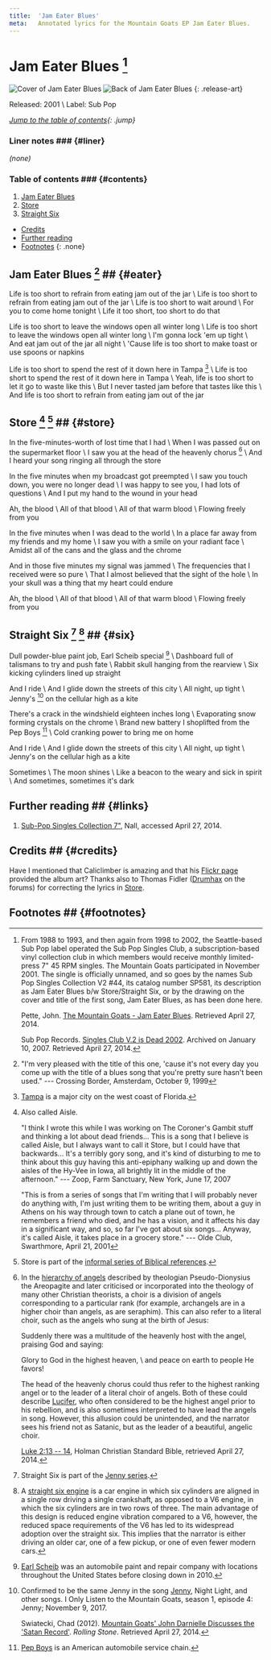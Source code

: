 ```yaml
---
title:  'Jam Eater Blues'
meta:   Annotated lyrics for the Mountain Goats EP Jam Eater Blues.
---
```


# Jam Eater Blues [^subpop] #

![Cover of Jam Eater Blues](./media/jam-cover.jpg)
![Back of Jam Eater Blues](./media/jam-back.jpg)
{: .release-art}

Released: 2001 \\
Label: Sub Pop

[^subpop]:
    From 1988 to 1993, and then again from 1998 to 2002, the Seattle-based Sub
    Pop label operated the Sub Pop Singles Club, a subscription-based vinyl
    collection club in which members would receive monthly limited-press 7" 45
    RPM singles. The Mountain Goats participated in November 2001. The single
    is officially unnamed, and so goes by the names Sub Pop Singles Collection
    V2 #44, its catalog number SP581, its description as Jam Eater Blues b/w
    Store/Straight Six, or by the drawing on the cover and title of the first
    song, Jam Eater Blues, as has been done here.

    Pette, John. [The Mountain Goats - Jam Eater
    Blues](http://www.pettediscographies.com/subpop/sp581.asp). Retrieved
    April 27, 2014.

    Sub Pop Records. [Singles Club V.2 is Dead
    2002](https://web.archive.org/web/20070110124922/http://www.subpop.com/singlesclub).
    Archived on January 10, 2007. Retrieved April 27, 2014.

*[Jump to the table of contents](#contents){: .jump}*

### Liner notes ### {#liner}

*(none)*

### Table of contents ### {#contents}

1. [Jam Eater Blues](#eater)
2. [Store](#store)
3. [Straight Six](#six)

* [Credits](#credits)
* [Further reading](#links)
* [Footnotes](#footnotes)
{: .none}

## Jam Eater Blues [^eaterjohn] ## {#eater}

Life is too short to refrain from eating jam out of the jar \\
Life is too short to refrain from eating jam out of the jar \\
Life is too short to wait around \\
For you to come home tonight \\
Life it too short, too short to do that

Life is too short to leave the windows open all winter long \\
Life is too short to leave the windows open all winter long \\
I'm gonna lock 'em up tight \\
And eat jam out of the jar all night \\
'Cause life is too short to make toast or use spoons or napkins

Life is too short to spend the rest of it down here in Tampa [^tampa] \\
Life is too short to spend the rest of it down here in Tampa \\
Yeah, life is too short to let it go to waste like this \\
But I never tasted jam before that tastes like this \\
And life is too short to refrain from eating jam out of the jar

[^eaterjohn]:
    "I'm very pleased with the title of this one, 'cause it's not every day
    you come up with the title of a blues song that you're pretty sure hasn't
    been used." --- Crossing Border, Amsterdam, October 9, 1999

[^tampa]:
    [Tampa](https://en.wikipedia.org/wiki/Tampa,_Florida) is a major city on
    the west coast of Florida.

## Store [^storejohn] [^storeseries] ## {#store}

In the five-minutes-worth of lost time that I had \\
When I was passed out on the supermarket floor \\
I saw you at the head of the heavenly chorus [^choir] \\
And I heard your song ringing all through the store

In the five minutes when my broadcast got preempted \\
I saw you touch down, you were no longer dead \\
I was happy to see you, I had lots of questions \\
And I put my hand to the wound in your head

Ah, the blood \\
All of that blood \\
All of that warm blood \\
Flowing freely from you

In the five minutes when I was dead to the world \\
In a place far away from my friends and my home \\
I saw you with a smile on your radiant face \\
Amidst all of the cans and the glass and the chrome

And in those five minutes my signal was jammed \\
The frequencies that I received were so pure \\
That I almost believed that the sight of the hole \\
In your skull was a thing that my heart could endure

Ah, the blood \\
All of that blood \\
All of that warm blood \\
Flowing freely from you

[^storejohn]:
    Also called Aisle.

    "I think I wrote this while I was working on The Coroner's Gambit stuff
    and thinking a lot about dead friends... This is a song that I believe is
    called Aisle, but I always want to call it Store, but I could have that
    backwards... It's a terribly gory song, and it's kind of disturbing to me
    to think about this guy having this anti-epiphany walking up and down the
    aisles of the Hy-Vee in Iowa, all brightly lit in the middle of the
    afternoon." --- Zoop, Farm Sanctuary, New York, June 17, 2007

    "This is from a series of songs that I'm writing that I will probably
    never do anything with, I'm just writing them to be writing them, about a
    guy in Athens on his way through town to catch a plane out of town, he
    remembers a friend who died, and he has a vision, and it affects his day
    in a significant way, and so, so far I've got about six songs... Anyway,
    it's called Aisle, it takes place in a grocery store." --- Olde Club,
    Swarthmore, April 21, 2001

[^storeseries]:
    Store is part of the [informal series of Biblical
    references](series.html#bible).

[^choir]:
    In the [hierarchy of
    angels](http://en.wikipedia.org/wiki/Christian_angelic_hierarchy)
    described by theologian Pseudo-Dionysius the Areopagite and later
    criticised or incorporated into the theology of many other Christian
    theorists, a choir is a division of angels corresponding to a particular
    rank (for example, archangels are in a higher choir than angels, as are
    seraphim). This can also refer to a literal choir, such as the angels who
    sung at the birth of Jesus:

    Suddenly there was a multitude of the heavenly host with the angel,
    praising God and saying:

    Glory to God in the highest heaven, \\
    and peace on earth to people He favors!

    The head of the heavenly chorus could thus refer to the highest ranking
    angel or to the leader of a literal choir of angels. Both of these could
    describe [Lucifer](https://en.wikipedia.org/wiki/Lucifer), who often
    considered to be the highest angel prior to his rebellion, and is also
    sometimes interpreted to have lead the angels in song. However, this
    allusion could be unintended, and the narrator sees his friend not as
    Satanic, but as the leader of a beautiful, angelic choir.

    [Luke 2:13 --
    14](http://www.biblegateway.com/passage/?search=Luke+2%3A13+-+14&version=HCSB),
    Holman Christian Standard Bible, retrieved April 27, 2014.

## Straight Six [^sixseries] [^engine] ## {#six}

Dull powder-blue paint job, Earl Scheib special [^scheib] \\
Dashboard full of talismans to try and push fate \\
Rabbit skull hanging from the rearview \\
Six kicking cylinders lined up straight

And I ride \\
And I glide down the streets of this city \\
All night, up tight \\
Jenny's [^jenny] on the cellular high as a kite

There's a crack in the windshield eighteen inches long \\
Evaporating snow forming crystals on the chrome \\
Brand new battery I shoplifted from the Pep Boys [^pepboys] \\
Cold cranking power to bring me on home

And I ride \\
And I glide down the streets of this city \\
All night, up tight \\
Jenny's on the cellular high as a kite

Sometimes \\
The moon shines \\
Like a beacon to the weary and sick in spirit \\
And sometimes, sometimes it's dark

[^sixseries]:
    Straight Six is part of the [Jenny series](series.html#jenny).

[^engine]:
    A [straight six engine](http://en.wikipedia.org/wiki/Straight-six_engine)
    is a car engine in which six cylinders are aligned in a single row driving
    a single crankshaft, as opposed to a V6 engine, in which the six cylinders
    are in two rows of three. The main advantage of this design is reduced
    engine vibration compared to a V6, however, the reduced space requirements
    of the V6 has led to its widespread adoption over the straight six. This
    implies that the narrator is either driving an older car, one of a few
    pickup, or one of even fewer modern cars.

[^scheib]:
    [Earl Scheib](http://en.wikipedia.org/wiki/Earl_Scheib) was an automobile
    paint and repair company with locations throughout the United States
    before closing down in 2010.

[^jenny]:
    Confirmed to be the same Jenny in the song [Jenny](ahwt.html#jenny), Night
    Light, and other songs. I Only Listen to the Mountain Goats, season 1,
    episode 4: Jenny; November 9, 2017.

    Swiatecki, Chad (2012). [Mountain Goats' John Darnielle Discusses the
    'Satan
    Record'](http://www.rollingstone.com/music/news/mountain-goats-john-darnielle-discusses-the-satan-record-20120120).
    *Rolling Stone*. Retrieved April 27, 2014.

[^pepboys]:
    [Pep Boys](https://en.wikipedia.org/wiki/Pep_Boys) is an American
    automobile service chain.

## Further reading ## {#links}

1. [Sub-Pop Singles Collection 7"][nall], Nall, accessed April 27, 2014.

[nall]:             http://www.themountaingoats.net/music/subpop.html

## Credits ## {#credits}

Have I mentioned that Caliclimber is amazing and that his [Flickr
page](http://www.flickr.com/photos/caliclimber/sets/72157604433641001/)
provided the album art? Thanks also to Thomas Fidler
([Drumhax](http://www.mountain-goats.com/forums/search.php?2,author=2446,match_type=USER_ID)
on the forums) for correcting the lyrics in [Store](#store).


## Footnotes ## {#footnotes}
